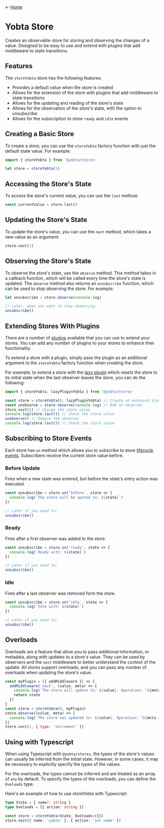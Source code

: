 &larr; [Home](../../../README.md)

# Yobta Store

Creates an observable store for storing and observing the changes of a value. Designed to be easy to use and extend with plugins that add middleware to state transitions.

## Features

The `storeYobta` store has the following features:

- Provides a default value when the store is created
- Allows for the extension of the store with plugins that add middleware to state transitions
- Allows for the updating and reading of the store's state
- Allows for the observation of the store's state, with the option to unsubscribe
- Allows for the subscription to store `ready` and `idle` events

## Creating a Basic Store

To create a store, you can use the `storeYobta` factory function with just the default state value. For example:

```ts
import { storeYobta } from '@yobta/stores'

let store = storeYobta(1)
```

## Accessing the Store's State

To access the store's current value, you can use the `last` method:

```ts
const currentValue = store.last()
```

## Updating the Store's State

To update the store's value, you can use the `next` method, which takes a new value as an argument:

```ts
store.next(1)
```

## Observing the Store's State

To observe the store's state, use the `observe` method. This method takes in a callback function, which will be called every time the store's state is updated. The `observe` method also returns an `unsubscribe` function, which can be used to stop observing the store. For example:

```ts
let unsubscribe = store.observe(console.log)

// Later, when you want to stop observing:
unsubscribe()
```

## Extending Stores With Plugins

There are a number of [plugins](../../plugins/index.md) available that you can use to extend your stores. You can add any number of plugins to your stores to enhance their functionality.

To extend a store with a plugin, simply pass the plugin as an additional argument to the `storeYobta` factory function when creating the store.

For example, to extend a store with the [lazy plugin](../../plugins/lazyPluginYobta/index.md) which resets the store to its initial state when the last observer leaves the store, you can do the following:

```ts
import { storeYobta, lazyPluginYobta } from '@yobta/stores'

const store = storeYobta(0, lazyPluginYobta) // Create an enhanced store
const unobserve = store.observe(console.log) // Add an observer
store.next(1) // Change the store value
console.log(store.last()) // Check the store value
unobserve() // Remove the observer
console.log(store.last()) // Check the store value
```

## Subscribing to Store Events

Each store has `on` method which allows you to subscribe to store [lifecycle events](../../plugins/index.md#store-events). Subscribers receive the current store value before.

### Before Update

Fires when a new state was entered, but before the state's entry action was executed.

```js
const unsubscribe = store.on('before', state => {
  console.log(`The state will be upated to: ${state}`)
})

// Later if you need to:
unsubscribe()
```

### Ready

Fires after a first observer was added to the store.

```js
const unsubscribe = store.on('ready', state => {
  console.log(`Ready with: ${state}`)
})

// Later if you need to:
unsubscribe()
```

### Idle

Fires after a last observer was removed form the store.

```js
const unsubscribe = store.on('idle', state => {
  console.log(`Idle with: ${state}`)
})

// Later if you need to:
unsubscribe()
```

## Overloads

Overloads are a feature that allow you to pass additional information, or metadata, along with updates to a store's value. They can be used by observers and the `next` middleware to better understand the context of the update. All stores support overloads, and you can pass any number of overloads when updating the store's value.

```js
const myPlugin = ({ addMiddleware }) => {
  addMiddleware('next', (value, meta) => {
    console.log(`The store will update to: ${value}. Operation: "${meta.type}"`)
    return state
  })
}
const store = storeYobta(0, myPlugin)
store.observe((value, meta) => {
  console.log(`The store has updated to: ${value}. Operation: "${meta.type}"`)
})
store.next(1, { type: 'increment' })
```

## Using with Typescript

When using Typescript with `@yobta/stores`, the types of the store's values can usually be inferred from the initial state. However, in some cases, it may be necessary to explicitly specify the types of the values.

For the overloads, the types cannot be inferred and are treated as an array of `any` by default. To specify the types of the overloads, you can define the `Oveloads` type.

Here's an example of how to use storeYobta with Typescript:

```ts
type State = { name?: string }
type Oveloads = [{ action: string }]

const store = storeYobta<State, Oveloads>({})
store.next({ name: 'yobta' }, { action: 'set name' })
```
